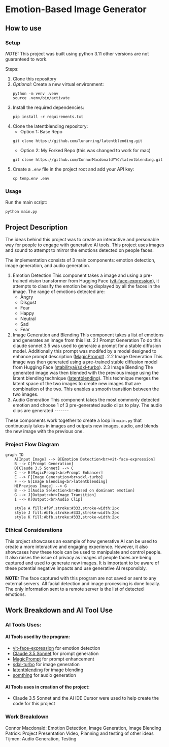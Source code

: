 # Emotion-Based Image Generator
## How to use
### Setup

*NOTE:* This project was built using python 3.11 other versions are not guaranteed to work.

Steps:

1. Clone this repository
2. *Optional:* Create a new virtual environment:
   ```
   python -m venv .venv
   source .venv/bin/activate
   ```
3. Install the required dependencies:
   ```
   pip install -r requirements.txt
   ```
4. Clone the latentblending repository:
   - Option 1: Base Repo   
   ```
   git clone https://github.com/lunarring/latentblending.git
   ```
   - Option 2: My Forked Repo (this was changed to work for mac)
   ```
   git clone https://github.com/ConnorMacdonaldYYC/latentblending.git
   ```
5. Create a `.env` file in the project root and add your API key:
   ```
   cp temp.env .env
   ```

### Usage

Run the main script:
```
python main.py
```

## Project Description
The ideas behind this project was to create an interactive and personable way for people to engage with generative AI tools. This project uses images and sound to attempt to mirror the emotions detected on people faces. 

The implementation consists of 3 main components: emotion detection, image generation, and audio generation.

1. Emotion Detection 
   This component takes a image and using a pre-trained vision transformer from Hugging Face ([vit-face-expression](https://huggingface.co/trpakov/vit-face-expression)), it attempts to classify the emotion being displayed by all the faces in the image. 
   The range of emotions detected are:
   - Angry
   - Disgust
   - Fear
   - Happy
   - Neutral
   - Sad
   - Fear
2. Image Generation and Blending
   This component takes a list of emotions and generates an image from this list. 
   2.1 Prompt Generation
   To do this claude sonnet 3.5 was used to generate a prompt for a stable diffusion model. Additionally this prompt was modifed by a model designed to enhance prompt description ([MagicPrompt](https://huggingface.co/Gustavosta/MagicPrompt-Stable-Diffusion)).
   2.2 Image Generation
   This image was then generated using a pre-trained stable diffusion model from Hugging Face ([stabilityai/sdxl-turbo](https://huggingface.co/stabilityai/sdxl-turbo)). 
   2.3 Image Blending
   The generated image was then blended with the previous image using the latent blending technique ([latentblending](https://github.com/lunarring/latentblending.git)). This technique merges the latent space of the two images to create new images that are combination of the two. This enables a smooth transition between the two images.
3. Audio Generation
   This component takes the most commonly detected emotion and choose 1 of 3 pre-generated audio clips to play.
   The audio clips are generated -------


These components work together to create a loop in `main.py` that continuously takes in images and outputs new images, audio, and blends the new image with the previous one.
### Project Flow Diagram

```mermaid
graph TD
    A[Input Image] --> B[Emotion Detection<br>vit-face-expression]
    B --> C[Prompt Generation]
    D[Claude 3.5 Sonnet] --> C
    C --> E[MagicPrompt<br>Prompt Enhancer]
    E --> F[Image Generation<br>sdxl-turbo]
    F --> G[Image Blending<br>latentblending]
    H[Previous Image] --> G
    B --> I[Audio Selection<br>Based on dominant emotion]
    G --> J[Output:<br>Image Transition]
    I --> K[Output:<br>Audio Clip]

    style A fill:#f9f,stroke:#333,stroke-width:2px
    style J fill:#bfb,stroke:#333,stroke-width:2px
    style K fill:#bfb,stroke:#333,stroke-width:2px
```

### Ethical Considerations
This project showcases an example of how generative AI can be used to create a more interactive and engaging experience. However, it also showcases how these tools can be used to manipulate and control people. It also raises the issue of privacy as images of people faces are being captured and used to generate new images. It is important to be aware of these potential negative impacts and use generative AI responsibly.

**NOTE:** The face captured with this program are not saved or sent to any external servers. All facial detection and image processing is done locally. The only information sent to a remote server is the list of detected emotions.

## Work Breakdown and AI Tool Use
### AI Tools Uses:
#### AI Tools used by the program:
- [vit-face-expression](https://huggingface.co/trpakov/vit-face-expression) for emotion detection
- [Claude 3.5 Sonnet](https://www.anthropic.com/docs/api-reference/claude-3-sonnet) for prompt generation
- [MagicPrompt](https://huggingface.co/Gustavosta/MagicPrompt-Stable-Diffusion) for prompt enhancement
- [sdxl-turbo](https://huggingface.co/stabilityai/sdxl-turbo) for image generation
- [latentblending](https://github.com/lunarring/latentblending.git) for image blending
- [somthing]() for audio generation

#### AI Tools uses in creation of the project: 
- Claude 3.5 Sonnet and the AI IDE Cursor were used to help create the code for this project

### Work Breakdown
Connor Macdonald: Emotion Detection, Image Generation, Image Blending
Patrick: Project Presentation Video, Planning and testing of other ideas
Tijmen: Audio Generation, Testing

